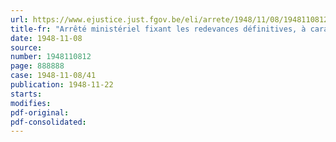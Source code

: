 ```yaml
---
url: https://www.ejustice.just.fgov.be/eli/arrete/1948/11/08/1948110812/justel
title-fr: "Arrêté ministériel fixant les redevances définitives, à caractère obligatoire, à verser au Conseil professionnel de l'Industrie du Tabac et du Commerce des Tabacs en Feuilles, en liquidation"
date: 1948-11-08
source:
number: 1948110812
page: 888888
case: 1948-11-08/41
publication: 1948-11-22
starts:
modifies:
pdf-original:
pdf-consolidated:
---
```


